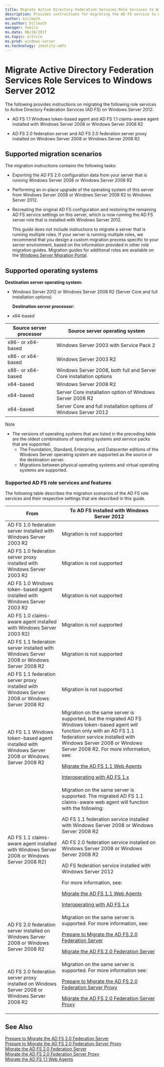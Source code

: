 ```yaml
---
title: Migrate Active Directory Federation Services Role Services to Windows Server 2012
description: Provides instructions for migrating the AD FS service to Windows Server 2012.
author: billmath
ms.author: billmath
manager: femila
ms.date: 06/28/2017
ms.topic: article
ms.prod: windows-server
ms.technology: identity-adfs
---
```


# Migrate Active Directory Federation Services Role Services to Windows Server 2012

The following provides instructions on migrating the following role services to Active Directory Federation Services (AD FS) on Windows Server 2012:  
  
-   AD FS 1.1 Windows token-based agent and AD FS 1.1 claims-aware agent installed with Windows Server 2008 or Windows Server 2008 R2  
  
-   AD FS 2.0 federation server and AD FS 2.0 federation server proxy installed on Windows Server 2008 or Windows Server 2008 R2    
  
## Supported migration scenarios  
 The migration instructions contains the following tasks:  
  
- Exporting the AD FS 2.0 configuration data from your server that is running Windows Server 2008 or Windows Server 2008 R2  
  
- Performing an in-place upgrade of the operating system of this server from Windows Server 2008 or Windows Server 2008 R2 to Windows Server 2012.
  
- Recreating the original AD FS configuration and restoring the remaining AD FS service settings on this server, which is now running the AD FS server role that is installed with Windows Server 2012.  
  
  This guide does not include instructions to migrate a server that is running multiple roles. If your server is running multiple roles, we recommend that you design a custom migration process specific to your server environment, based on the information provided in other role migration guides. Migration guides for additional roles are available on the [Windows Server Migration Portal](https://go.microsoft.com/fwlink/?LinkId=247608).  
  
## Supported operating systems  
 **Destination server operating system:**  
  

- Windows Server 2012 or Windows Server 2008 R2 (Server Core and full installation options)  
  
  **Destination server processor:**  
  

- x64-based  
  
|Source server processor|Source server operating system|  
|-----|-----|  
|x86- or x64-based|Windows Server 2003 with Service Pack 2|  
|x86- or x64-based|Windows Server 2003 R2|  
|x86- or x64-based|Windows Server 2008, both full and Server Core installation options|  
|x64-based|Windows Server 2008 R2|  
|x64-based|Server Core installation option of Windows Server 2008 R2|  
|x64-based|Server Core and full installation options of Windows Server 2012|  
  
> [!NOTE]
> - The versions of operating systems that are listed in the preceding table are the oldest combinations of operating systems and service packs that are supported.  
>   -   The Foundation, Standard, Enterprise, and Datacenter editions of the Windows Server operating system are supported as the source or the destination server.  
>   -   Migrations between physical operating systems and virtual operating systems are supported.  
  
### Supported AD FS role services and features  
 The following table describes the migration scenarios of the AD FS role services and their respective settings that are described in this guide.  
  
|From|To AD FS installed with Windows Server 2012|  
|----------|-----|  
|AD FS 1.0 federation server installed with Windows Server 2003 R2|Migration is not supported|  
|AD FS 1.0 federation server proxy installed with Windows Server 2003 R2|Migration is not supported|  
|AD FS 1.0 Windows token-based agent installed with Windows Server 2003 R2|Migration is not supported|  
|AD FS 1.0 claims-aware agent installed with Windows Server 2003 R2)|Migration is not supported|  
|AD FS 1.1 federation server installed with Windows Server 2008 or Windows Server 2008 R2|Migration is not supported|  
|AD FS 1.1 federation server proxy installed with Windows Server 2008 or Windows Server 2008 R2|Migration is not supported|  
|AD FS 1.1 Windows token-based agent installed with Windows Server 2008 or Windows Server 2008 R2|Migration on the same server is supported, but the migrated AD FS Windows token-based agent will function only with an AD FS 1.1 federation service installed with Windows Server 2008 or Windows Server 2008 R2. For more information, see:<p> [Migrate the AD FS 1.1 Web Agents](migrate-the-ad-fs-web-agent.md)<p> [Interoperating with AD FS 1.x](Interoperating-with-AD-FS-1.x.md)|  
|AD FS 1.1 claims-aware agent installed with Windows Server 2008 or Windows Server 2008 R2)|Migration on the same server is supported. The migrated AD FS 1.1 claims-aware web agent will function with the following:<p> AD FS 1.1 federation service installed with Windows Server 2008 or Windows Server 2008 R2<p> AD FS 2.0 federation service installed on Windows Server 2008 or Windows Server 2008 R2<p> AD FS federation service installed with Windows Server 2012<p> For more information, see:<p> [Migrate the AD FS 1.1 Web Agents](migrate-the-ad-fs-web-agent.md)<p> [Interoperating with AD FS 1.x](Interoperating-with-AD-FS-1.x.md)|  
|AD FS 2.0 federation server installed on Windows Server 2008 or Windows Server 2008 R2|Migration on the same server is supported. For more information, see:<p> [Prepare to Migrate the AD FS 2.0 Federation Server](prepare-to-migrate-ad-fs-fed-server.md)<p> [Migrate the AD FS 2.0 Federation Server](migrate-the-ad-fs-fed-server.md)|  
|AD FS 2.0 federation server proxy installed on Windows Server 2008 or Windows Server 2008 R2|Migration on the same server is supported.  For more information see:<p> [Prepare to Migrate the AD FS 2.0 Federation Server Proxy](prepare-to-migrate-ad-fs-fed-proxy.md)<p> [Migrate the AD FS 2.0 Federation Server Proxy](migrate-the-ad-fs-2-fed-server-proxy.md)|  
  
## See Also  
 [Prepare to Migrate the AD FS 2.0 Federation Server](prepare-to-migrate-ad-fs-fed-server.md)   
 [Prepare to Migrate the AD FS 2.0 Federation Server Proxy](prepare-to-migrate-ad-fs-fed-proxy.md)   
 [Migrate the AD FS 2.0 Federation Server](migrate-the-ad-fs-fed-server.md)   
 [Migrate the AD FS 2.0 Federation Server Proxy](migrate-the-ad-fs-2-fed-server-proxy.md)   
 [Migrate the AD FS 1.1 Web Agents](migrate-the-ad-fs-web-agent.md)